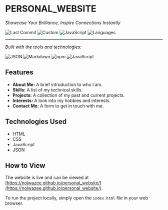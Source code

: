 # PERSONAL_WEBSITE

*Showcase Your Brilliance, Inspire Connections Instantly*

![Last Commit](https://img.shields.io/github/last-commit/nomfundo-dev/personal_website)
![Custom](https://img.shields.io/badge/last%20commit-last%20saturday-blue)
![JavaScript](https://img.shields.io/badge/javascript-35.9%25-yellow)
![Languages](https://img.shields.io/badge/languages-3-blue)

---

*Built with the tools and technologies:*

![JSON](https://img.shields.io/badge/JSON-000000?style=for-the-badge&logo=json&logoColor=white)
![Markdown](https://img.shields.io/badge/Markdown-000000?style=for-the-badge&logo=markdown&logoColor=white)
![npm](https://img.shields.io/badge/NPM-CB3837?style=for-the-badge&logo=npm&logoColor=white)
![JavaScript](https://img.shields.io/badge/JavaScript-F7DF1E?style=for-the-badge&logo=javascript&logoColor=black)


## Features

*   **About Me:** A brief introduction to who I am.
*   **Skills:** A list of my technical skills.
*   **Projects:** A collection of my past and current projects.
*   **Interests:** A look into my hobbies and interests.
*   **Contact Me:** A form to get in touch with me.

## Technologies Used

*   HTML
*   CSS
*   JavaScript
*   JSON

## How to View

The website is live and can be viewed at [https://nolwazee.github.io/personal_website/](https://nolwazee.github.io/personal_website/).

To run the project locally, simply open the `index.html` file in your web browser.


